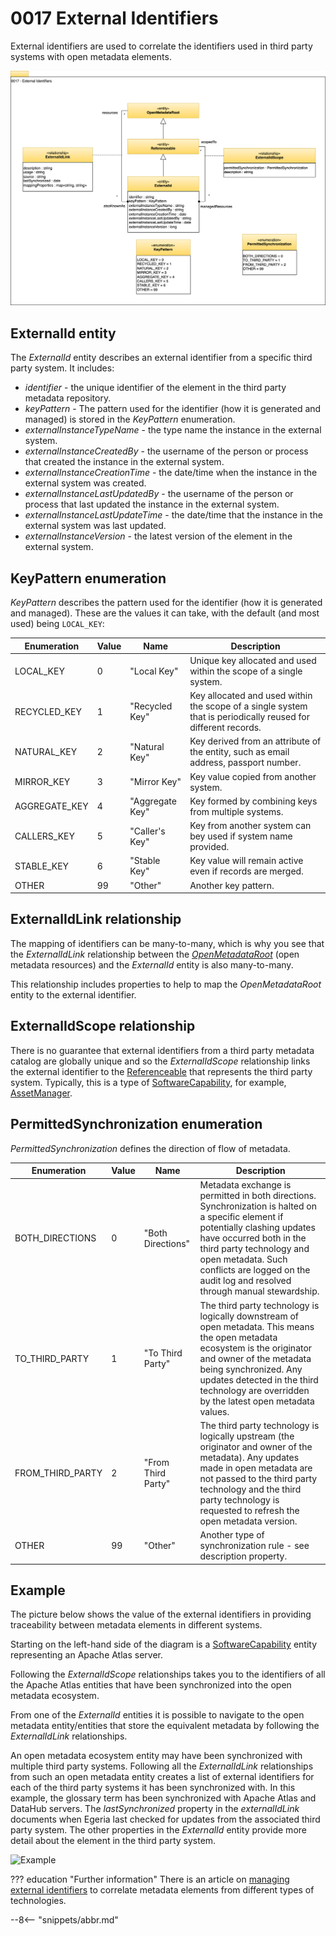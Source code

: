 <!-- SPDX-License-Identifier: CC-BY-4.0 -->
<!-- Copyright Contributors to the Egeria project. -->

# 0017 External Identifiers

External identifiers are used to correlate the identifiers used in third party systems with open metadata elements.  

![UML](0017-External-Identifiers.svg)

## ExternalId entity

The *ExternalId* entity describes an external identifier from a specific third party system. It includes:

* *identifier* - the unique identifier of the element in the third party metadata repository.
* *keyPattern* - The pattern used for the identifier (how it is generated and managed) is stored in the *KeyPattern* enumeration. 
* *externalInstanceTypeName* - the type name the instance in the external system.
* *externalInstanceCreatedBy* - the username of the person or process that created the instance in the external system.
* *externalInstanceCreationTime* - the date/time when the instance in the external system was created.
* *externalInstanceLastUpdatedBy* - the username of the person or process that last updated the instance in the external system.
* *externalInstanceLastUpdateTime* - the date/time that the instance in the external system was last updated.
* *externalInstanceVersion* - the latest version of the element in the external system.

## KeyPattern enumeration

*KeyPattern* describes the pattern used for the identifier (how it is generated and managed). These are the values it can take, with the default (and most used) being `LOCAL_KEY`:  

| Enumeration   | Value | Name             | Description                                                                                                   |
|---------------|-------|------------------|---------------------------------------------------------------------------------------------------------------|
| LOCAL_KEY     | 0     | "Local Key"      | Unique key allocated and used within the scope of a single system.                                            |
| RECYCLED_KEY  | 1     | "Recycled Key"   | Key allocated and used within the scope of a single system that is periodically reused for different records. |
| NATURAL_KEY   | 2     | "Natural Key"    | Key derived from an attribute of the entity, such as email address, passport number.                          |
| MIRROR_KEY    | 3     | "Mirror Key"     | Key value copied from another system.                                                                         |
| AGGREGATE_KEY | 4     | "Aggregate Key"  | Key formed by combining keys from multiple systems.                                                           |
| CALLERS_KEY   | 5     | "Caller's Key"   | Key from another system can bey used if system name provided.                                                 |
| STABLE_KEY    | 6     | "Stable Key"     | Key value will remain active even if records are merged.                                                      |
| OTHER         | 99    | "Other"          | Another key pattern.                                                                                          |


## ExternalIdLink relationship

The mapping of identifiers can be many-to-many, which is why you see that the *ExternalIdLink* relationship between the [*OpenMetadataRoot*](/types/0/0010-Base-Model/#openmetadataroot) (open metadata resources) and the *ExternalId* entity is also many-to-many.

This relationship includes properties to help to map the *OpenMetadataRoot* entity to the external identifier.

## ExternalIdScope relationship

There is no guarantee that external identifiers from a third party metadata catalog are globally unique and so the *ExternalIdScope* relationship links the external identifier to the [Referenceable](/types/0/0010-Base-Model/#referenceable) that represents the third party system. Typically, this is a type of [SoftwareCapability](/types/0/0042-Software-Capabilities/#softwarecapability), for example, [AssetManager](/types/0/0056-Resource-Managers/#assetmanager).

## PermittedSynchronization enumeration

*PermittedSynchronization* defines the direction of flow of metadata.

| Enumeration      | Value | Name             | Description                                                                                                                                                                                                                                                                                 |
|------------------|-------|------------------|---------------------------------------------------------------------------------------------------------------------------------------------------------------------------------------------------------------------------------------------------------------------------------------------|
| BOTH_DIRECTIONS  | 0     | "Both Directions" | Metadata exchange is permitted in both directions.  Synchronization is halted on a specific element if potentially clashing updates have occurred both in the third party technology and open metadata.  Such conflicts are logged on the audit log and resolved through manual stewardship. |
| TO_THIRD_PARTY   | 1     | "To Third Party" | The third party technology is logically downstream of open metadata.  This means the open metadata ecosystem is the originator and owner of the metadata being synchronized. Any updates detected in the third technology are overridden by the latest open metadata values.                |
| FROM_THIRD_PARTY | 2     | "From Third Party" | The third party technology is logically upstream (the originator and owner of the metadata).  Any updates made in open metadata are not passed to the third party technology and the third party technology is requested to refresh the open metadata version.                              |
| OTHER            | 99    | "Other"          | Another type of synchronization rule - see description property.                                                                                                                                                                                                                            |

## Example

The picture below shows the value of the external identifiers in providing traceability between metadata elements in different systems.  

Starting on the left-hand side of the diagram is a [SoftwareCapability](/types/0/0042-Software-Capabilies) entity representing an Apache Atlas server.  

Following the *ExternalIdScope* relationships takes you to the identifiers of all the Apache Atlas entities that have been synchronized into the open metadata ecosystem.  

From one of the *ExternalId* entities it is possible to navigate to the open metadata entity/entities that store the equivalent metadata by following the *ExternalIdLink* relationships.  

An open metadata ecosystem entity may have been synchronized with multiple third party systems.  Following all the *ExternalIdLink* relationships from such an open metadata entity creates a list of external identifiers for each of the third party systems it has been synchronized with.  In this example, the glossary term has been synchronized with Apache Atlas and DataHub servers.  The *lastSynchronized* property in the *externalIdLink* documents when Egeria last checked for updates from the associated third party system.  The other properties in the *ExternalId* entity provide more detail about the element in the third party system.

![Example](external-identifier-example.svg)



??? education "Further information"
    There is an article on [managing external identifiers](/features/external-identifiers/overview) to correlate metadata elements from different types of technologies.

--8<-- "snippets/abbr.md"
